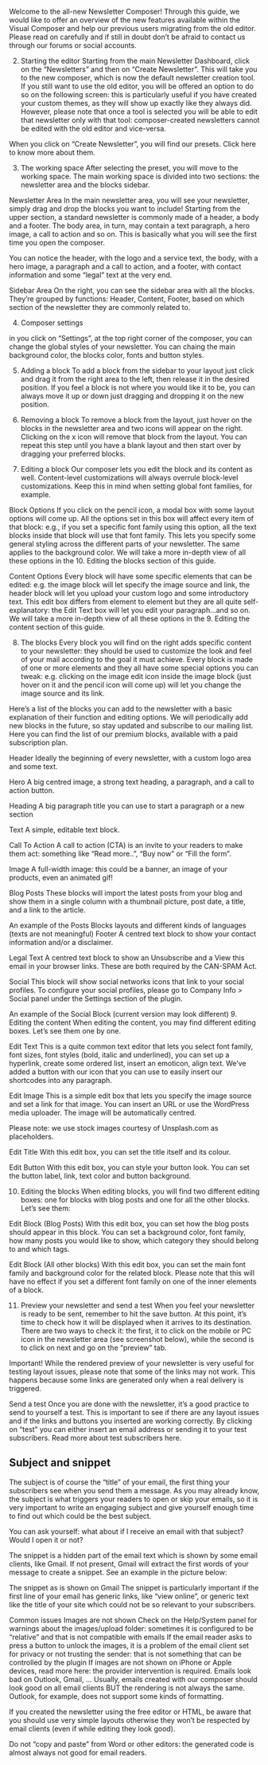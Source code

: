 Welcome to the all-new Newsletter Composer! Through this guide, we would like to offer an overview of the new features available within the Visual Composer and help our previous users migrating from the old editor.  Please read on carefully and if still in doubt don’t be afraid to contact us through our forums or social accounts.

2.  Starting the editor
Starting from the main Newsletter Dashboard, click on the “Newsletters” and then on “Create Newsletter”. This will take you to the new composer, which is now the default newsletter creation tool. If you still want to use the old editor, you will be offered an option to do so on the following screen: this is particularly useful if you have created your custom themes, as they will show up exactly like they always did. However, please note that once a tool is selected you will be able to edit that newsletter only with that tool: composer-created newsletters cannot be edited with the old editor and vice-versa.

When you click on “Create Newsletter”, you will find our presets. Click here to know more about them.


3.  The working space
After selecting the preset, you will move to the working space. The main working space is divided into two sections: the newsletter area and the blocks sidebar.

Newsletter Area
In the main newsletter area, you will see your newsletter, simply drag and drop the blocks you want to include! Starting from the upper section, a standard newsletter is commonly made of a header, a body and a footer. The body area, in turn, may contain a text paragraph, a hero image, a call to action and so on. This is basically what you will see the first time you open the composer.

You can notice the header, with the logo and a service text, the body, with a hero image, a paragraph and a call to action, and a footer, with contact information and some “legal” text at the very end.

Sidebar Area
On the right, you can see the sidebar area with all the blocks. They’re grouped by functions: Header, Content, Footer, based on which section of the newsletter they are commonly related to.

4. Composer settings

in you click on “Settings”, at the top right corner of the composer, you can change the global styles of your newsletter. You can chaing the main background color, the blocks color, fonts and button styles.

5. Adding a block
To add a block from the sidebar to your layout just click and drag it from the right area to the left, then release it in the desired position. If you feel a block is not where you would like it to be, you can always move it up or down just dragging and dropping it on the new position.

6. Removing a block
To remove a block from the layout, just hover on the blocks in the newsletter area and two icons will appear on the right. Clicking on the x icon will remove that block from the layout. You can repeat this step until you have a blank layout and then start over by dragging your preferred blocks.

7. Editing a block
Our composer lets you edit the block and its content as well. Content-level customizations will always overrule block-level customizations. Keep this in mind when setting global font families, for example.

Block Options
If you click on the pencil icon, a modal box with some layout options will come up. All the options set in this box will affect every item of that block: e.g., if you set a specific font family using this option, all the text blocks inside that block will use that font family. This lets you specify some general styling across the different parts of your newsletter. The same applies to the background color. We will take a more in-depth view of all these options in the 10. Editing the blocks section of this guide.

Content Options
Every block will have some specific elements that can be edited: e.g. the image block will let specify the image source and link, the header block will let you upload your custom logo and some introductory text. This edit box differs from element to element but they are all quite self-explanatory: the Edit Text box will let you edit your paragraph…and so on. We will take a more in-depth view of all these options in the 9. Editing the content section of this guide.


8. The blocks
Every block you will find on the right adds specific content to your newsletter: they should be used to customize the look and feel of your mail according to the goal it must achieve. Every block is made of one or more elements and they all have some special options you can tweak: e.g. clicking on the image edit icon inside the image block (just hover on it and the pencil icon will come up) will let you change the image source and its link.

Here’s a list of the blocks you can add to the newsletter with a basic explanation of their function and editing options. We will periodically add new blocks in the future, so stay updated and subscribe to our mailing list. Here you can find the list of our premium blocks, available with a paid subscription plan.

Header
Ideally the beginning of every newsletter, with a custom logo area and some text.

Hero
A big centred image, a strong text heading, a paragraph, and a call to action button.

Heading
A big paragraph title you can use to start a paragraph or a new section

Text
A simple, editable text block.

Call To Action
A call to action (CTA) is an invite to your readers to make them act: something like “Read more..”, “Buy now” or “Fill the form”.

Image
A full-width image: this could be a banner, an image of your products, even an animated gif!

Blog Posts
These blocks will import the latest posts from your blog and show them in a single column with a thumbnail picture, post date, a title, and a link to the article.


An example of the Posts Blocks layouts and different kinds of languages (texts are not meaningful)
Footer
A centred text block to show your contact information and/or a disclaimer.

Legal Text
A centred text block to show an Unsubscribe and a View this email in your browser links. These are both required by the CAN-SPAM Act.

Social
This block will show social networks icons that link to your social profiles. To configure your social profiles, please go to Company Info > Social panel under the Settings section of the plugin.


An example of the Social Block (current version may look different)
9. Editing the content
When editing the content, you may find different editing boxes. Let’s see them one by one.

Edit Text
This is a quite common text editor that lets you select font family, font sizes, font styles (bold, italic and underlined), you can set up a hyperlink, create some ordered list, insert an emoticon, align text. We’ve added a button with our icon that you can use to easily insert our shortcodes into any paragraph.

Edit Image
This is a simple edit box that lets you specify the image source and set a link for that image. You can insert an URL or use the WordPress media uploader. The image will be automatically centred.

Please note: we use stock images courtesy of Unsplash.com as placeholders.

Edit Title
With this edit box, you can set the title itself and its colour.

Edit Button
With this edit box, you can style your button look. You can set the button label, link, text color and button background.

10. Editing the blocks
When editing blocks, you will find two different editing boxes: one for blocks with blog posts and one for all the other blocks. Let’s see them:

Edit Block (Blog Posts)
With this edit box, you can set how the blog posts should appear in this block. You can set a background color, font family, how many posts you would like to show, which category they should belong to and which tags. 

Edit Block (All other blocks)
With this edit box, you can set the main font family and background color for the related block. Please note that this will have no effect if you set a different font family on one of the inner elements of a block.

11. Preview your newsletter and send a test
When you feel your newsletter is ready to be sent, remember to hit the save button. At this point, it’s time to check how it will be displayed when it arrives to its destination. There are two ways to check it: the first, it to click on the mobile or PC icon in the newsletter area (see screenshot below), while the second is to click on next and go on the “preview” tab.


Important! While the rendered preview of your newsletter is very useful for testing layout issues, please note that some of the links may not work. This happens because some links are generated only when a real delivery is triggered.

Send a test
Once you are done with the newsletter, it’s a good practice to send to yourself a test. This is important to see if there are any layout issues and if the links and buttons you inserted are working correctly. By clicking on “test” you can either insert an email address or sending it to your test subscribers. Read more about test subscribers here.

## Subject and snippet

The subject is of course the “title” of your email, the first thing your subscribers see when you send them a message. As you may already know, the subject is what triggers your readers to open or skip your emails, so it is very important to write an engaging subject and give yourself enough time to find out which could be the best subject.

You can ask yourself: what about if I receive an email with that subject? Would I open it or not?

The snippet is a hidden part of the email text which is shown by some email clients, like Gmail. If not present, Gmail will extract the first words of your message to create a snippet. See an example in the picture below:


The snippet as is shown on Gmail
The snippet is particularly important if the first line of your email has generic links, like “view online”, or generic text like the title of your site which could not be so relevant to your subscribers.

Common issues
Images are not shown
Check on the Help/System panel for warnings about the images/upload folder: sometimes it is configured to be “relative” and that is not compatible with emails
If the email reader asks to press a button to unlock the images, it is a problem of the email client set for privacy or not trusting the sender: that is not something that can be controlled by the plugin
If images are not shown on iPhone or Apple devices, read more here: the provider intervention is required.
Emails look bad on Outlook, Gmail, …
Usually, emails created with our composer should look good on all email clients BUT the rendering is not always the same. Outlook, for example, does not support some kinds of formatting.

If you created the newsletter using the free editor or HTML, be aware that you should use very simple layouts otherwise they won’t be respected by email clients (even if while editing they look good).

Do not “copy and paste” from Word or other editors: the generated code is almost always not good for email readers.